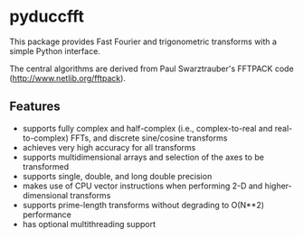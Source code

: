 pyduccfft
=========

This package provides Fast Fourier and trigonometric transforms with a
simple Python interface.

The central algorithms are derived from Paul Swarztrauber's FFTPACK code
(http://www.netlib.org/fftpack).

Features
--------
- supports fully complex and half-complex (i.e., complex-to-real and
  real-to-complex) FFTs, and discrete sine/cosine transforms
- achieves very high accuracy for all transforms
- supports multidimensional arrays and selection of the axes to be transformed
- supports single, double, and long double precision
- makes use of CPU vector instructions when performing 2-D and higher-dimensional
  transforms
- supports prime-length transforms without degrading to O(N**2) performance
- has optional multithreading support
